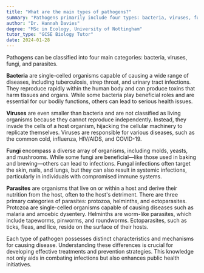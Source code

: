```yaml
---
title: "What are the main types of pathogens?"
summary: "Pathogens primarily include four types: bacteria, viruses, fungi, and parasites, each responsible for various infectious diseases affecting health."
author: "Dr. Hannah Davies"
degree: "MSc in Ecology, University of Nottingham"
tutor_type: "GCSE Biology Tutor"
date: 2024-01-28
---
```


Pathogens can be classified into four main categories: bacteria, viruses, fungi, and parasites.

**Bacteria** are single-celled organisms capable of causing a wide range of diseases, including tuberculosis, strep throat, and urinary tract infections. They reproduce rapidly within the human body and can produce toxins that harm tissues and organs. While some bacteria play beneficial roles and are essential for our bodily functions, others can lead to serious health issues.

**Viruses** are even smaller than bacteria and are not classified as living organisms because they cannot reproduce independently. Instead, they invade the cells of a host organism, hijacking the cellular machinery to replicate themselves. Viruses are responsible for various diseases, such as the common cold, influenza, HIV/AIDS, and COVID-19.

**Fungi** encompass a diverse array of organisms, including molds, yeasts, and mushrooms. While some fungi are beneficial—like those used in baking and brewing—others can lead to infections. Fungal infections often target the skin, nails, and lungs, but they can also result in systemic infections, particularly in individuals with compromised immune systems.

**Parasites** are organisms that live on or within a host and derive their nutrition from the host, often to the host's detriment. There are three primary categories of parasites: protozoa, helminths, and ectoparasites. Protozoa are single-celled organisms capable of causing diseases such as malaria and amoebic dysentery. Helminths are worm-like parasites, which include tapeworms, pinworms, and roundworms. Ectoparasites, such as ticks, fleas, and lice, reside on the surface of their hosts.

Each type of pathogen possesses distinct characteristics and mechanisms for causing disease. Understanding these differences is crucial for developing effective treatments and prevention strategies. This knowledge not only aids in combating infections but also enhances public health initiatives.
    